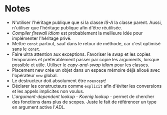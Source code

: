 # Notes

- N'utiliser l'héritage publique que si la classe *IS-A* la classe parent. Aussi, n'utiliser que l'héritage publique afin d'être réutilisée.
- *Compiler firewall idiom* est probablement la meilleure idée pour implémenter l'héritage privé.
- Mettre `const` partout, sauf dans le retour de méthode, car c'est optimisé sans le `const`.
- Faire ultra attention aux exceptions. Favoriser le swap et les copies temporaires et préférablement passer par copie les arguments, lorsque possible et utile. Utiliser le *copy-and-swap idiom* pour les classes.
- Placement new crée un objet dans un espace mémoire déjà alloué avec l'opérateur `new` global.
- Le destructeur doit absolument être `noexcept`!
- Déclarer les constructeurs comme `explicit` afin d'éviter les conversions et les appels implicites non voulus.
- L'*argument-dependent lookup* - *Koenig lookup* - permet de chercher des fonctions dans plus de scopes. Juste le fait de référencer un type en argument active l'*ADL*.
